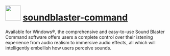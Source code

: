 ﻿# <img src="https://rawcdn.githack.com/virtualex-itv/chocolatey-packages/f17bb6121b170badbed892c08bc05d99871470fe/icons/soundblaster-command.png" width="48" height="48"/> [soundblaster-command](https://community.chocolatey.org/packages/soundblaster-command)

Available for Windows®, the comprehensive and easy-to-use Sound Blaster Command software offers users a complete control over their istening experience from audio realism to immersive audio effects, all which will intelligently embellish how users perceive sounds.
